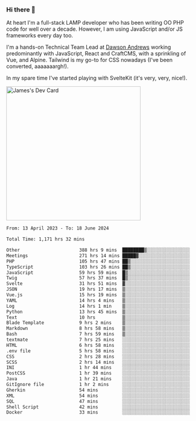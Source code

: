 ### Hi there 👋

<!--
**JamesNock/JamesNock** is a ✨ _special_ ✨ repository because its `README.md` (this file) appears on your GitHub profile.

Here are some ideas to get you started:

- 🔭 I’m currently working on ...
- 🌱 I’m currently learning ...
- 👯 I’m looking to collaborate on ...
- 🤔 I’m looking for help with ...
- 💬 Ask me about ...
- 📫 How to reach me: ...
- 😄 Pronouns: ...
- ⚡ Fun fact: ...
-->
At heart I'm a full-stack LAMP developer who has been writing OO PHP code for well over a decade. However, I am using JavaScript and/or JS frameworks every day too.

I'm a hands-on Technical Team Lead at [Dawson Andrews](https://www.dawsonandrews.com/) working predominantly with JavaScript, React and CraftCMS, with a sprinkling of Vue, and Alpine. Tailwind is my go-to for CSS nowadays (I've been converted, aaaaaaargh!).

In my spare time I've started playing with SvelteKit (it's very, very, nice!).

<a href="https://app.daily.dev/h2onock"><img src="https://api.daily.dev/devcards/v2/XQraFlxE3JPWOlcSuOB2K.png?type=default&r=18u" width="356" alt="James's Dev Card"/></a>

<!--START_SECTION:waka-->

```txt
From: 13 April 2023 - To: 18 June 2024

Total Time: 1,171 hrs 32 mins

Other                      388 hrs 9 mins  ████████▒░░░░░░░░░░░░░░░░   33.14 %
Meetings                   271 hrs 14 mins █████▓░░░░░░░░░░░░░░░░░░░   23.16 %
PHP                        105 hrs 47 mins ██▒░░░░░░░░░░░░░░░░░░░░░░   09.03 %
TypeScript                 103 hrs 26 mins ██▒░░░░░░░░░░░░░░░░░░░░░░   08.83 %
JavaScript                 59 hrs 59 mins  █▒░░░░░░░░░░░░░░░░░░░░░░░   05.12 %
Twig                       57 hrs 37 mins  █▒░░░░░░░░░░░░░░░░░░░░░░░   04.92 %
Svelte                     31 hrs 51 mins  ▓░░░░░░░░░░░░░░░░░░░░░░░░   02.72 %
JSON                       19 hrs 17 mins  ▒░░░░░░░░░░░░░░░░░░░░░░░░   01.65 %
Vue.js                     15 hrs 19 mins  ▒░░░░░░░░░░░░░░░░░░░░░░░░   01.31 %
YAML                       14 hrs 4 mins   ▒░░░░░░░░░░░░░░░░░░░░░░░░   01.20 %
Log                        14 hrs 1 min    ▒░░░░░░░░░░░░░░░░░░░░░░░░   01.20 %
Python                     13 hrs 45 mins  ▒░░░░░░░░░░░░░░░░░░░░░░░░   01.17 %
Text                       10 hrs          ▒░░░░░░░░░░░░░░░░░░░░░░░░   00.85 %
Blade Template             9 hrs 2 mins    ▒░░░░░░░░░░░░░░░░░░░░░░░░   00.77 %
Markdown                   8 hrs 58 mins   ▒░░░░░░░░░░░░░░░░░░░░░░░░   00.77 %
Bash                       7 hrs 59 mins   ▒░░░░░░░░░░░░░░░░░░░░░░░░   00.68 %
textmate                   7 hrs 25 mins   ░░░░░░░░░░░░░░░░░░░░░░░░░   00.63 %
HTML                       6 hrs 58 mins   ░░░░░░░░░░░░░░░░░░░░░░░░░   00.60 %
.env file                  5 hrs 58 mins   ░░░░░░░░░░░░░░░░░░░░░░░░░   00.51 %
CSS                        2 hrs 28 mins   ░░░░░░░░░░░░░░░░░░░░░░░░░   00.21 %
SCSS                       2 hrs 14 mins   ░░░░░░░░░░░░░░░░░░░░░░░░░   00.19 %
INI                        1 hr 44 mins    ░░░░░░░░░░░░░░░░░░░░░░░░░   00.15 %
PostCSS                    1 hr 39 mins    ░░░░░░░░░░░░░░░░░░░░░░░░░   00.14 %
Java                       1 hr 21 mins    ░░░░░░░░░░░░░░░░░░░░░░░░░   00.12 %
GitIgnore file             1 hr 2 mins     ░░░░░░░░░░░░░░░░░░░░░░░░░   00.09 %
Gherkin                    54 mins         ░░░░░░░░░░░░░░░░░░░░░░░░░   00.08 %
XML                        54 mins         ░░░░░░░░░░░░░░░░░░░░░░░░░   00.08 %
SQL                        47 mins         ░░░░░░░░░░░░░░░░░░░░░░░░░   00.07 %
Shell Script               42 mins         ░░░░░░░░░░░░░░░░░░░░░░░░░   00.06 %
Docker                     33 mins         ░░░░░░░░░░░░░░░░░░░░░░░░░   00.05 %
```

<!--END_SECTION:waka-->
